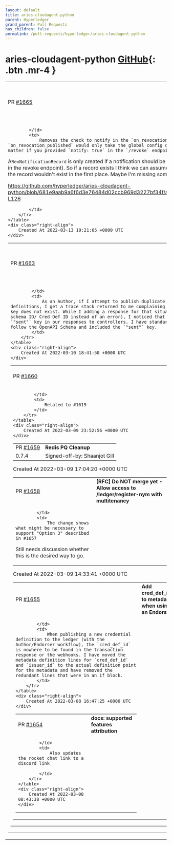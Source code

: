 ```yaml
---
layout: default
title: aries-cloudagent-python
parent: Hyperledger
grand_parent: Pull Requests
has_children: false
permalink: /pull-requests/hyperledger/aries-cloudagent-python
---
```


# aries-cloudagent-python <span class="fs-3 right-align">[GitHub](https://github.com/hyperledger/aries-cloudagent-python){: .btn .mr-4 }</span>


<div>
    <table>
        <tr>
            <td>
                PR <a href="https://github.com/hyperledger/aries-cloudagent-python/pull/1665" class=".btn">#1665</a>
            </td>
            <td>
                <b>
                    fix: always notify if revocation notification record exists
                </b>
            </td>
        </tr>
        <tr>
            <td>
                
            </td>
            <td>
                Removes the check to notify in the `on_revocation_published` event handler. This check in the `on_revocation_published` would only take the global config option into account, meaning it doesn't matter if you provided `notify: true` in the `/revoke` endpoint.

A`RevNotificationRecord` is only created if a notification should be sent (either global agent config, or `notify` prop in the revoke endpoint). So if a record exists I think we can assume that a notification should be sent as otherwise the record wouldn't exist in the first place. Maybe I'm missing something?

https://github.com/hyperledger/aries-cloudagent-python/blob/681e9aab9a6f6d3e76484d02ccb969d3227bf34f/aries_cloudagent/revocation/manager.py#L116-L126


            </td>
        </tr>
    </table>
    <div class="right-align">
        Created At 2022-03-13 19:21:05 +0000 UTC
    </div>
</div>

<div>
    <table>
        <tr>
            <td>
                PR <a href="https://github.com/hyperledger/aries-cloudagent-python/pull/1663" class=".btn">#1663</a>
            </td>
            <td>
                <b>
                    Add "sent" key to both Schema and Cred Defs when using Endorsers
                </b>
            </td>
        </tr>
        <tr>
            <td>
                
            </td>
            <td>
                As an Author, if I attempt to publish duplicate schemas or credential definitions, I get a trace stack returned to me complaining about how the `signed_txn` key does not exist. While I adding a response for that situation (to just return the schema ID/ Cred Def ID instead of an error), I noticed that we were never populating the `"sent"` key in our responses to controllers. I have standardized the responses to follow the OpenAPI Schema and included the `"sent"` key.
            </td>
        </tr>
    </table>
    <div class="right-align">
        Created At 2022-03-10 18:41:50 +0000 UTC
    </div>
</div>

<div>
    <table>
        <tr>
            <td>
                PR <a href="https://github.com/hyperledger/aries-cloudagent-python/pull/1660" class=".btn">#1660</a>
            </td>
            <td>
                <b>
                    Revert change to send_credential_ack return value
                </b>
            </td>
        </tr>
        <tr>
            <td>
                
            </td>
            <td>
                Related to #1619 
            </td>
        </tr>
    </table>
    <div class="right-align">
        Created At 2022-03-09 23:52:56 +0000 UTC
    </div>
</div>

<div>
    <table>
        <tr>
            <td>
                PR <a href="https://github.com/hyperledger/aries-cloudagent-python/pull/1659" class=".btn">#1659</a>
            </td>
            <td>
                <b>
                    Redis PQ Cleanup
                </b>
            </td>
        </tr>
        <tr>
            <td>
                <span class="chip">0.7.4</span>
            </td>
            <td>
                Signed-off-by: Shaanjot Gill <shaangill025@users.noreply.github.com>
            </td>
        </tr>
    </table>
    <div class="right-align">
        Created At 2022-03-09 17:04:20 +0000 UTC
    </div>
</div>

<div>
    <table>
        <tr>
            <td>
                PR <a href="https://github.com/hyperledger/aries-cloudagent-python/pull/1658" class=".btn">#1658</a>
            </td>
            <td>
                <b>
                    [RFC] Do NOT merge yet - Allow access to /ledger/register-nym with multitenancy
                </b>
            </td>
        </tr>
        <tr>
            <td>
                
            </td>
            <td>
                The change shows what might be necessary to support "Option 3" described in #1657 

Still needs discussion whether this is the desired way to go.
            </td>
        </tr>
    </table>
    <div class="right-align">
        Created At 2022-03-09 14:33:41 +0000 UTC
    </div>
</div>

<div>
    <table>
        <tr>
            <td>
                PR <a href="https://github.com/hyperledger/aries-cloudagent-python/pull/1655" class=".btn">#1655</a>
            </td>
            <td>
                <b>
                    Add cred_def_id to metadata when using an Endorser
                </b>
            </td>
        </tr>
        <tr>
            <td>
                
            </td>
            <td>
                When publishing a new credential definition to the ledger (with the Author/Endorser workflow), the `cred_def_id` is nowhere to be found in the transaction response or the webhooks. I have moved the metadata definition lines for `cred_def_id` and `issuer_id` to the actual definition point for the metadata and have removed the redundant lines that were in an if block.
            </td>
        </tr>
    </table>
    <div class="right-align">
        Created At 2022-03-08 16:47:25 +0000 UTC
    </div>
</div>

<div>
    <table>
        <tr>
            <td>
                PR <a href="https://github.com/hyperledger/aries-cloudagent-python/pull/1654" class=".btn">#1654</a>
            </td>
            <td>
                <b>
                    docs: supported features attribution
                </b>
            </td>
        </tr>
        <tr>
            <td>
                
            </td>
            <td>
                Also updates the rocket chat link to a discord link

            </td>
        </tr>
    </table>
    <div class="right-align">
        Created At 2022-03-08 08:43:38 +0000 UTC
    </div>
</div>

